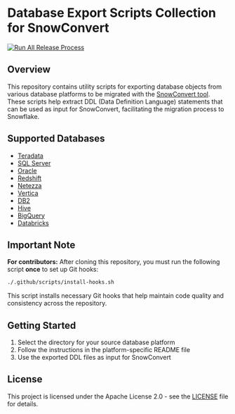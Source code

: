 # Database Export Scripts Collection for SnowConvert

[![Run All Release Process](https://github.com/Snowflake-Labs/SC.DDLExportScripts/actions/workflows/release-all-ci.yml/badge.svg)](https://github.com/Snowflake-Labs/SC.DDLExportScripts/actions/workflows/release-all-ci.yml)

## Overview

This repository contains utility scripts for exporting database objects from various database platforms to be migrated with the [SnowConvert tool](https://docs.snowconvert.com/sc/). These scripts help extract DDL (Data Definition Language) statements that can be used as input for SnowConvert, facilitating the migration process to Snowflake.

## Supported Databases

- [Teradata](./Teradata)
- [SQL Server](./SQLServer)
- [Oracle](./Oracle)
- [Redshift](./Redshift)
- [Netezza](./Netezza)
- [Vertica](./Vertica)
- [DB2](./DB2)
- [Hive](./Hive)
- [BigQuery](./BigQuery)
- [Databricks](./Databricks)

## Important Note

**For contributors:** After cloning this repository, you must run the following script **once** to set up Git hooks:

```bash
./.github/scripts/install-hooks.sh
```

This script installs necessary Git hooks that help maintain code quality and consistency across the repository.

## Getting Started

1. Select the directory for your source database platform
2. Follow the instructions in the platform-specific README file
3. Use the exported DDL files as input for SnowConvert

## License

This project is licensed under the Apache License 2.0 - see the [LICENSE](./LICENSE) file for details.

